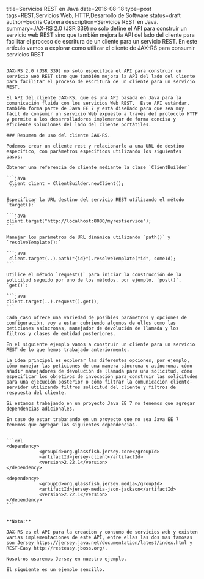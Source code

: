 title=Servicios REST en Java
date=2016-08-18
type=post
tags=REST,Servicios Web, HTTP,Desarrollo de Software
status=draft
author=Eudris Cabrera
description=Servicios REST en Java.    
summary=JAX-RS 2.0 (JSR 339) no solo define el API para construir un servicio web REST sino que también mejora la API del lado del cliente para facilitar el proceso de escritura de un cliente para un servicio REST. En este artículo vamos a explorar como utilizar el cliente de JAX-RS para consumir servicios REST
~~~~~~

JAX-RS 2.0 (JSR 339) no solo especifica el API para construir un servicio web REST sino que también mejora la API del lado del cliente para facilitar el proceso de escritura de un cliente para un servicio REST.

El API del cliente JAX-RS, que es una API basada en Java para la comunicación fluida con los servicios Web REST.  Este API estándar, también forma parte de Java EE 7 y está diseñado para que sea muy fácil de consumir un servicio Web expuesto a través del protocolo HTTP y permite a los desarrolladores implementar de forma concisa y eficiente soluciones del lado del cliente portátiles.

### Resumen de uso del cliente JAX-RS.

Podemos crear un cliente rest y relacionarlo a una URL de destino específico, con parámetros específicos utilizando los siguientes pasos:

Obtener una referencia de cliente mediante la clase `ClientBuilder`

```java
 Client client = ClientBuilder.newClient();
 ```

Especificar la URL destino del servicio REST utilizando el método `target():`

```java
client.target("http://localhost:8080/myrestservice");
```

Manejar los parámetros de URL dinámica utilizando `path()` y `resolveTemplate():`

```java
 client.target(..).path("{id}").resolveTemplate("id", someId);
```

Utilice el método `request()` para iniciar la construcción de la solicitud seguido por uno de los métodos, por ejemplo, `post()`, `get()`:

```java
client.target(..).request().get();
```

Cada caso ofrece una variedad de posibles parámetros y opciones de configuración, voy a estar cubriendo algunos de ellos como las peticiones asíncronas, manejador de devolución de llamada y los filtros y clases de entidad posteriores.

En el siguiente ejemplo vamos a construir un cliente para un servicio REST de lo que hemos trabajado anteriormente.

La idea principal es explorar las diferentes opciones, por ejemplo, cómo manejar las peticiones de una manera síncrona o asíncrona, cómo añadir manejadores de devolución de llamada para una solicitud, cómo especificar los objetivos de invocación para construir las solicitudes para una ejecución posterior o cómo filtrar la comunicación cliente-servidor utilizando filtros solicitud del cliente y filtros de respuesta del cliente.

Si estamos trabajando en un proyecto Java EE 7 no tenemos que agregar dependencias adicionales.

En caso de estar trabajando en un proyecto que no sea Java EE 7 tenemos que agregar las siguientes dependencias.


```xml
<dependency>
        	<groupId>org.glassfish.jersey.core</groupId>
        	<artifactId>jersey-client</artifactId>
        	<version>2.22.1</version>
</dependency>

<dependency>
        	<groupId>org.glassfish.jersey.media</groupId>
        	<artifactId>jersey-media-json-jackson</artifactId>
        	<version>2.22.1</version>
</dependency>
```


**Nota:**

JAX-RS es el API para la creacion y consumo de servicios web y existen varias implementaciones de este API, entre ellas las dos mas famosas son Jersey https://jersey.java.net/documentation/latest/index.html y REST-Easy http://resteasy.jboss.org/.

Nosotros usaremos Jersey en nuestro ejemplo.

El siguiente es un ejemplo sencillo.
